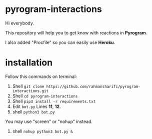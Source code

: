 # pyrogram-interactions
Hi everybody. 

This repository will help you to get know with reactions in **Pyrogram**. 

I also added "Procfile" so you can easily use **Heroku**.
# installation
Follow this commands on terminal:

1.  Shell ```git clone https://github.com/rahmansharifi/pyrogram-interactions.git```
2.  Shell ```cd pyrogram-interactions```
3.  Shell ```pip3 install -r requirements.txt```
4.  Edit ```bot.py``` Lines **11**, **12**.
5.  shell ```python3 bot.py```

You may use "screen" or "nohup" instead.

1.  shell ```nohup python3 bot.py &```
